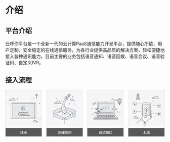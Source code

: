 # 介绍

## 平台介绍

云呼你平台是一个全新一代的云计算PaaS通信能力开发平台，提供随心所欲、用户定制、安全稳定的在线通信服务，为各行业提供高品质的解决方案，轻松便捷地接入各种通讯能力，目前主要的业务包括语音通知、语音回拨、语音会议、语音验证码、自定义IVR。

## 接入流程

![](docs/readme/media/image1.png)
